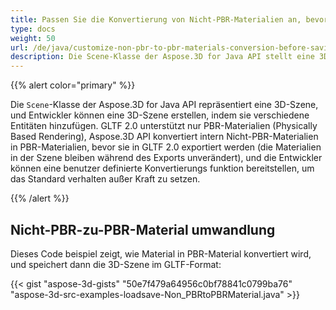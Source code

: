 ```yaml
---
title: Passen Sie die Konvertierung von Nicht-PBR-Materialien an, bevor Sie 3D-Szenen in das GLTF 2,0-Format speichern
type: docs
weight: 50
url: /de/java/customize-non-pbr-to-pbr-materials-conversion-before-saving-3d-scenes-to-gltf-2-0-format/
description: Die Scene-Klasse der Aspose.3D for Java API stellt eine 3D-Szene dar, und Entwickler können eine 3D-Szene erstellen, indem sie verschiedene Entitäten hinzufügen.
---
```

{{% alert color="primary" %}} 

Die `Scene`-Klasse der Aspose.3D for Java API repräsentiert eine 3D-Szene, und Entwickler können eine 3D-Szene erstellen, indem sie verschiedene Entitäten hinzufügen. GLTF 2.0 unterstützt nur PBR-Materialien (Physically Based Rendering), Aspose.3D API konvertiert intern Nicht-PBR-Materialien in PBR-Materialien, bevor sie in GLTF 2.0 exportiert werden (die Materialien in der Szene bleiben während des Exports unverändert), und die Entwickler können eine benutzer definierte Konvertierungs funktion bereitstellen, um das Standard verhalten außer Kraft zu setzen.

{{% /alert %}} 
##  **Nicht-PBR-zu-PBR-Material umwandlung**
Dieses Code beispiel zeigt, wie Material in PBR-Material konvertiert wird, und speichert dann die 3D-Szene im GLTF-Format:

{{< gist "aspose-3d-gists" "50e7f479a64956c0bf78841c0799ba76" "aspose-3d-src-examples-loadsave-Non_PBRtoPBRMaterial.java" >}}
